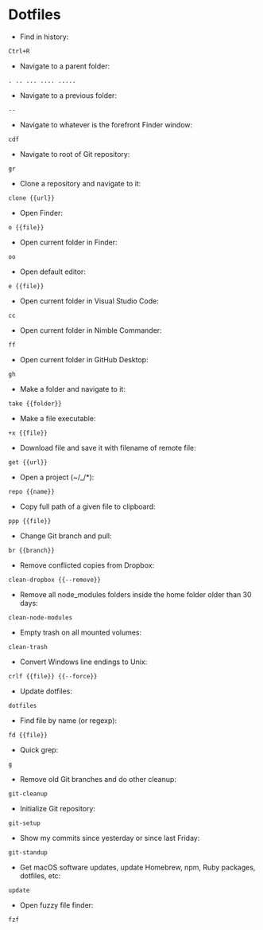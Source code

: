 # Dotfiles

- Find in history:

`Ctrl+R`

- Navigate to a parent folder:

`. .. ... .... .....`

- Navigate to a previous folder:

`--`

- Navigate to whatever is the forefront Finder window:

`cdf`

- Navigate to root of Git repository:

`gr`

- Clone a repository and navigate to it:

`clone {{url}}`

- Open Finder:

`o {{file}}`

- Open current folder in Finder:

`oo`

- Open default editor:

`e {{file}}`

- Open current folder in Visual Studio Code:

`cc`

- Open current folder in Nimble Commander:

`ff`

- Open current folder in GitHub Desktop:

`gh`

- Make a folder and navigate to it:

`take {{folder}}`

- Make a file executable:

`+x {{file}}`

- Download file and save it with filename of remote file:

`get {{url}}`

- Open a project (~/\_/\*):

`repo {{name}}`

- Copy full path of a given file to clipboard:

`ppp {{file}}`

- Change Git branch and pull:

`br {{branch}}`

- Remove conflicted copies from Dropbox:

`clean-dropbox {{--remove}}`

- Remove all node_modules folders inside the home folder older than 30 days:

`clean-node-modules`

- Empty trash on all mounted volumes:

`clean-trash`

- Convert Windows line endings to Unix:

`crlf {{file}} {{--force}}`

- Update dotfiles:

`dotfiles`

- Find file by name (or regexp):

`fd {{file}}`

- Quick grep:

`g`

- Remove old Git branches and do other cleanup:

`git-cleanup`

- Initialize Git repository:

`git-setup`

- Show my commits since yesterday or since last Friday:

`git-standup`

- Get macOS software updates, update Homebrew, npm, Ruby packages, dotfiles, etc:

`update`

- Open fuzzy file finder:

`fzf`
